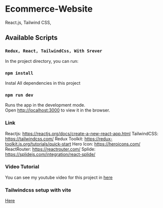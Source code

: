 # Ecommerce-Website
React.js, Tailwind CSS, 
## Available Scripts
### `Redux, React, TailwindCss, With Srever`  
In the project directory, you can run:

### `npm install`

Instal All dependencies in this project

### `npm run dev`

Runs the app in the development mode.<br />
Open [http://localhost:3000](http://localhost:3000) to view it in the browser.

### Link

Reactjs: https://reactjs.org/docs/create-a-new-react-app.html
TailwindCSS: https://tailwindcss.com/
Redux Toolkit: https://redux-toolkit.js.org/tutorials/quick-start
Hero Icon: https://heroicons.com/
ReactRouter: https://reactrouter.com/
Splide: https://splidejs.com/integration/react-splide/


### Video Tutorial

You can see my youtube video for this project in [here](https://www.youtube.com/watch?v=QnykUEqAVoc&t=2770s)  
### Tailwindcss setup with vite

[Here](https://tailwindcss.com/docs/guides/vite)
